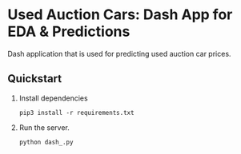 # Used Auction Cars: Dash App for EDA & Predictions
 
Dash application that is used for predicting used auction car prices.

<!-- ## Dependencies

Dependencies will be listed here at a later date. -->

## Quickstart

1. Install dependencies

    `pip3 install -r requirements.txt`

2. Run the server.

    `python dash_.py`